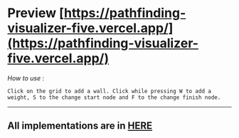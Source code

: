 # Preview [https://pathfinding-visualizer-five.vercel.app/](https://pathfinding-visualizer-five.vercel.app/)

*How to use* :

`Click on the grid to add a wall. Click while pressing W to add a weight, S to the change start node and F to the change finish node.`

___

## All implementations are in [HERE](./src/algorithms)


